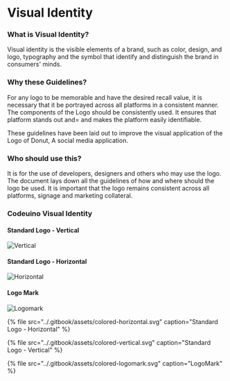 # Visual Identity

### What is Visual Identity?

Visual identity is the visible elements of a brand, such as color, design, and logo, typography and the symbol that identify and distinguish the brand in consumers' minds.

### Why these Guidelines?

For any logo to be memorable and have the desired recall value, it is necessary that it be portrayed across all platforms in a consistent manner. The components of the Logo should be consistently used. It ensures that platform stands out and= and makes the platform easily identifiable.

These guidelines have been laid out to improve the visual application of the Logo of Donut, A social media application.  


### Who should use this?

It is for the use of developers, designers and others who may use the logo. The document lays down all the guidelines of how and where should the logo be used. It is important that the logo remains consistent across all platforms, signage and marketing collateral.  


### Codeuino Visual Identity

#### Standard Logo - Vertical

![Vertical](../.gitbook/assets/artboard-1-copy-2.jpg)

#### Standard Logo - Horizontal

![Horizontal](../.gitbook/assets/artboard-1-copy-3.jpg)

#### Logo Mark

![Logomark](../.gitbook/assets/artboard-1-copy-4.jpg)

{% file src="../.gitbook/assets/colored-horizontal.svg" caption="Standard Logo - Horizontal" %}

{% file src="../.gitbook/assets/colored-vertical.svg" caption="Standard Logo - Vertical" %}

{% file src="../.gitbook/assets/colored-logomark.svg" caption="LogoMark" %}

